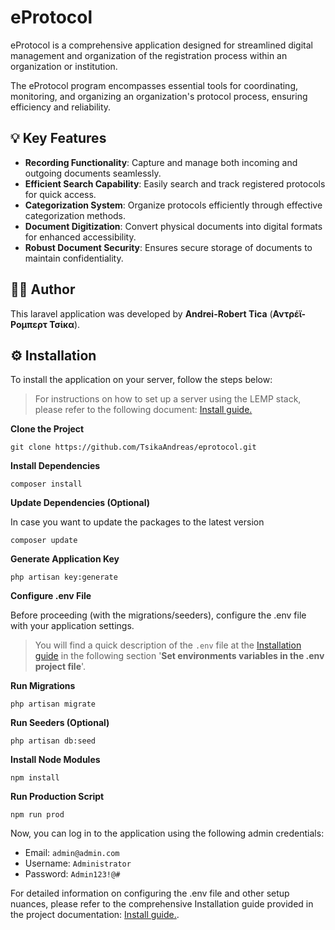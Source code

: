 # eProtocol

eProtocol is a comprehensive application designed for streamlined digital management and organization of the registration process within an organization or institution.

The eProtocol program encompasses essential tools for coordinating, monitoring, and organizing an organization's protocol process, ensuring efficiency and reliability.

## 💡 Key Features

- **Recording Functionality**: Capture and manage both incoming and outgoing documents seamlessly.
- **Efficient Search Capability**: Easily search and track registered protocols for quick access.
- **Categorization System**: Organize protocols efficiently through effective categorization methods.
- **Document Digitization**: Convert physical documents into digital formats for enhanced accessibility.
- **Robust Document Security**: Ensures secure storage of documents to maintain confidentiality.

## 👨‍💻 Author
This laravel application was developed by **Andrei-Robert Tica** (**Αντρέϊ-Ρομπερτ Τσίκα**).

## ⚙️ Installation
To install the application on your server, follow the steps below:
>For instructions on how to set up a server using the LEMP stack, please refer to the following document: [Install guide.](INSTALL.md)

**Clone the Project**
```shell
git clone https://github.com/TsikaAndreas/eprotocol.git
```
**Install Dependencies**
```shell
composer install
```
**Update Dependencies (Optional)**

In case you want to update the packages to the latest version
```shell
composer update
```
**Generate Application Key**
```shell
php artisan key:generate
```
**Configure .env File**

Before proceeding (with the migrations/seeders), configure the .env file with your application settings.
> You will find a quick description of the `.env` file at the [Installation guide](INSTALL.md) 
> in the following section '**Set environments variables in the .env project file**'.

**Run Migrations**
```shell
php artisan migrate
```
**Run Seeders (Optional)**
```shell
php artisan db:seed
```
**Install Node Modules**
```shell
npm install
```
**Run Production Script**
```shell
npm run prod
```

Now, you can log in to the application using the following admin credentials:

- Email: `admin@admin.com`
- Username: `Administrator`
- Password: `Admin123!@#`

For detailed information on configuring the .env file and other setup nuances, please refer to the comprehensive Installation guide provided in the project documentation: [Install guide.](INSTALL.md).

